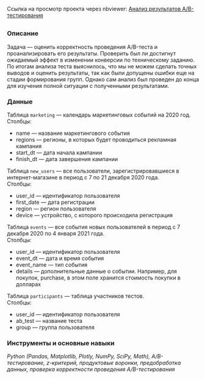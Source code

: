 Ссылка на просмотр проекта через nbviewer: [Анализ результатов A/B-тестирования](https://nbviewer.org/github/mariasaveleva/study-projects/blob/f1298f49ad67fdfc409059790aec72f2b265c6c6/AB-test%20%28second%20one%29/Анализ%20результатов%20AB-теста.ipynb)

##
### Описание
Задача — оценить корректность проведения A/B-теста и проанализировать его результаты. Проверить был ли достигнут ожидаемый эффект в изменении конверсии по техническому заданию.
По итогам анализа теста выяснилось, что мы не можем сделать точных выводов и оценить результаты, так как были допущены ошибки еще на стадии формирования групп. Однако сам анализ был проведен до конца для изучения полной ситуации с полученными результатами. 

### Данные
Таблица `marketing` — календарь маркетинговых событий на 2020 год.  
Столбцы:  
- name — название маркетингового события
- regions — регионы, в которых будет проводиться рекламная кампания
- start_dt — дата начала кампании
- finish_dt — дата завершения кампании  

Таблица `new_users` — все пользователи, зарегистрировавшиеся в интернет-магазине в период с 7 по 21 декабря 2020 года.  
Столбцы:  
- user_id — идентификатор пользователя
- first_date — дата регистрации
- region — регион пользователя
- device — устройство, с которого происходила регистрация  

Таблица `events` — все события новых пользователей в период с 7 декабря 2020 по 4 января 2021 года.  
Столбцы:  
- user_id — идентификатор пользователя 
- event_dt — дата и время события 
- event_name — тип события 
- details — дополнительные данные о событии. Например, для покупок, purchase, в этом поле хранится стоимость покупки в долларах  

Таблица `participants` — таблица участников тестов.  
Столбцы:  
- user_id — идентификатор пользователя
- ab_test — название теста
- group — группа пользователя
  
### Инструменты и основные навыки
*Python (Pandas, Matplotlib, Plotly, NumPy, SciPy, Math), A/B-тестирование, z-критерий, продуктовые воронки, предобработка данных, проверка корректности проведения A/B-тестирования*
